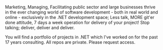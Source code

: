 Marketing, Managing, Facilitating public sector and large businesses thrive in the ever changing world of software development - both in real world and online - exclusively in the .NET development space; Less talk, MORE git'er done attitude, 7 days a week operation for delivery of your project! Stop talking; deliver, deliver and deliver.

You will find a portfolio of projects in .NET which I've worked on for the past 17 years consulting.  All repos are private.  Please request access.

